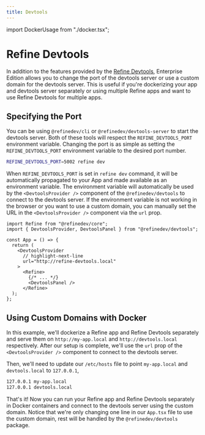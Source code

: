 ```yaml
---
title: Devtools
---
```


import DockerUsage from "./docker.tsx";

# Refine Devtools

In addition to the features provided by the [Refine Devtools](/docs/guides-concepts/development/#using-devtools), Enterprise Edition allows you to change the port of the devtools server or use a custom domain for the devtools server. This is useful if you're dockerizing your app and devtools server separately or using multiple Refine apps and want to use Refine Devtools for multiple apps.

## Specifying the Port

You can be using `@refinedev/cli` or `@refinedev/devtools-server` to start the devtools server. Both of these tools will respect the `REFINE_DEVTOOLS_PORT` environment variable. Changing the port is as simple as setting the `REFINE_DEVTOOLS_PORT` environment variable to the desired port number.

```bash
REFINE_DEVTOOLS_PORT=5002 refine dev
```

When `REFINE_DEVTOOLS_PORT` is set in `refine dev` command, it will be automatically propagated to your App and made available as an environment variable. The environment variable will automatically be used by the `<DevtoolsProvider />` component of the `@refinedev/devtools` to connect to the devtools server. If the environment variable is not working in the browser or you want to use a custom domain, you can manually set the URL in the `<DevtoolsProvider />` component via the `url` prop.

```tsx title="App.tsx"
import Refine from "@refinedev/core";
import { DevtoolsProvider, DevtoolsPanel } from "@refinedev/devtools";

const App = () => {
  return (
    <DevtoolsProvider
      // highlight-next-line
      url="http://refine-devtools.local"
    >
      <Refine>
        {/* ... */}
        <DevtoolsPanel />
      </Refine>
  );
};
```

## Using Custom Domains with Docker

In this example, we'll dockerize a Refine app and Refine Devtools separately and serve them on `http://my-app.local` and `http://devtools.local` respectively. After our setup is complete, we'll use the `url` prop of the `<DevtoolsProvider />` component to connect to the devtools server.

<DockerUsage />

Then, we'll need to update our `/etc/hosts` file to point `my-app.local` and `devtools.local` to `127.0.0.1`,

```txt
127.0.0.1 my-app.local
127.0.0.1 devtools.local
```

That's it! Now you can run your Refine app and Refine Devtools separately in Docker containers and connect to the devtools server using the custom domain. Notice that we're only changing one line in our `App.tsx` file to use the custom domain, rest will be handled by the `@refinedev/devtools` package.
